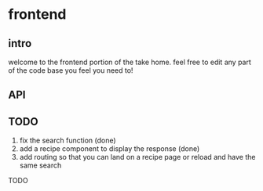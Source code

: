 # frontend

## intro

welcome to the frontend portion of the take home. feel free to edit any part of the code base you feel you need to!

## API

## TODO

1. fix the search function (done)
2. add a recipe component to display the response (done)
3. add routing so that you can land on a recipe page or reload and have the same search

TODO


